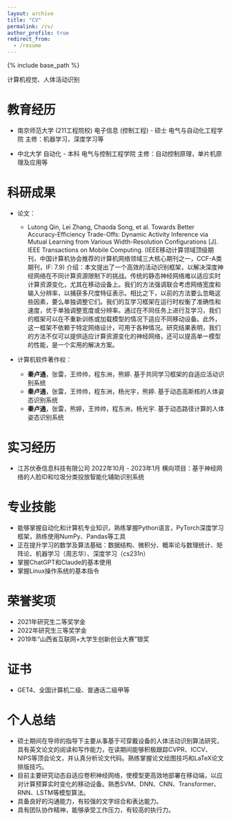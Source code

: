 ```yaml
---
layout: archive
title: "CV"
permalink: /cv/
author_profile: true
redirect_from:
  - /resume
---
```


{% include base_path %}

计算机视觉、人体活动识别

教育经历
======
* 南京师范大学 (211工程院校)
  电子信息 (控制工程) - 硕士
  电气与自动化工程学院
  主修：机器学习，深度学习等

* 中北大学
  自动化 - 本科
  电气与控制工程学院
  主修：自动控制原理，单片机原理及应用等

科研成果
======
* 论文：
  - Lutong Qin, Lei Zhang, Chaoda Song, et al. Towards Better Accuracy-Efficiency Trade-Offs: Dynamic Activity Inference via Mutual Learning from Various Width-Resolution Configurations [J]. IEEE Transactions on Mobile Computing. (IEEE移动计算领域顶级期刊，中国计算机协会推荐的计算机网络领域三大核心期刊之一，CCF-A类期刊，IF: 7.9)
    介绍：本文提出了一个高效的活动识别框架，以解决深度神经网络在不同计算资源限制下的挑战。传统的静态神经网络难以适应实时计算资源变化，尤其在移动设备上。我们的方法强调联合考虑网络宽度和输入分辨率，以捕获多尺度特征表示。相比之下，以前的方法要么忽略这些因素，要么单独调整它们。我们的互学习框架在运行时权衡了准确性和速度，优于单独调整宽度或分辨率。通过在不同任务上进行互学习，我们的框架可以在不重新训练或加载模型的情况下适应不同移动设备。此外，这一框架不依赖于特定网络设计，可用于各种情况。研究结果表明，我们的方法不仅可以提供适应计算资源变化的神经网络，还可以提高单一模型的性能，是一个实用的解决方案。

* 计算机软件著作权：
  - **秦卢通**，张雷，王帅帅，程东洲，熊婷. 基于共同学习框架的自适应活动识别系统
  - **秦卢通**，张雷，王帅帅，程东洲，杨光宇，熊婷. 基于动态高斯核的人体姿态识别系统
  - **秦卢通**，张雷，熊婷，王帅帅，程东洲，杨光宇. 基于动态路径计算的人体姿态识别系统

实习经历
======
* 江苏伏泰信息科技有限公司
  2022年10月 - 2023年1月
  横向项目：基于神经网络的人脸ID和垃圾分类投放智能化辅助识别系统

专业技能
======
* 能够掌握自动化和计算机专业知识，熟练掌握Python语言，PyTorch深度学习框架，熟练使用NumPy、Pandas等工具
* 正在提升学习的数学及算法基础：数据结构、微积分、概率论与数理统计、矩阵论、机器学习（周志华）、深度学习（cs231n）
* 掌握ChatGPT和Claude的基本使用
* 掌握Linux操作系统的基本指令

荣誉奖项
======
* 2021年研究生二等奖学金
* 2022年研究生三等奖学金
* 2019年“山西省互联网+大学生创新创业大赛”银奖

证书
======
* GET4、全国计算机二级、普通话二级甲等

个人总结
======
* 硕士期间在导师的指导下主要从事基于可穿戴设备的人体活动识别算法研究，具有英文论文的阅读和写作能力，在读期间能够积极跟踪CVPR、ICCV、NIPS等顶会论文，并认真分析论文代码。熟练掌握论文绘图技巧和LaTeX论文排版技巧。
* 目前主要研究动态自适应卷积神经网络，使模型更高效地部署在移动端，以应对计算预算实时变化的移动设备。熟悉SVM、DNN、CNN、Transformer、RNN、LSTM等模型算法。
* 具备良好的沟通能力，有较强的文字综合和表达能力。
* 具有团队协作精神，能够承受工作压力，有较高的执行力。
